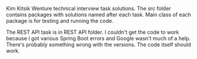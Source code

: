 Kim Kitsik
Wenture technical interview task solutions. The src folder contains packages with solutions named after each task. Main class of each package is for testing and running the code.

The REST API task is in REST API folder. I couldn't get the code to work because I got various Spring Boot errors and Google wasn't much of a help. There's probably something wrong with the versions. The code itself should work.
